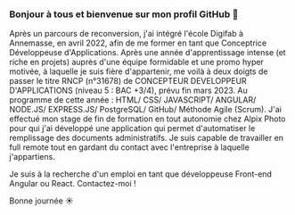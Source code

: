 ### Bonjour à tous et bienvenue sur mon profil GitHub 👋

Après un parcours de reconversion, j'ai intégré l'école Digifab à Annemasse, en avril 2022, afin de me former en tant que Conceptrice Développeuse d'Applications. Après une année d'apprentissage intense (et riche en projets) auprès d'une équipe formidable et une promo hyper motivée, à laquelle je suis fière d'appartenir, me voilà à deux doigts de passer le titre RNCP (n°31678) de CONCEPTEUR DEVELOPPEUR D'APPLICATIONS (niveau 5 : BAC +3/4), prévu fin mars 2023.
Au programme de cette année : HTML/ CSS/ JAVASCRIPT/ ANGULAR/ NODE.JS/ EXPRESS.JS/ PostgreSQL/ GitHub/ Méthode Agile (Scrum).
J'ai effectué mon stage de fin de formation en tout autonomie chez Alpix Photo pour qui j'ai développé une application qui permet d'automatiser le remplissage des documents administratifs.
Je suis capable de travailler en full remote tout en gardant du contact avec l'entreprise à laquelle j'appartiens.

Je suis à la recherche d'un emploi en tant que développeuse Front-end Angular ou React. Contactez-moi !

Bonne journée ☀️

